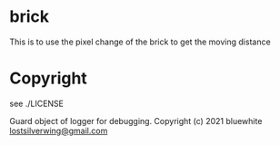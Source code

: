 # brick

This is to use the pixel change of the brick to get the moving distance


# Copyright

see ./LICENSE

Guard object of logger for debugging.
Copyright (c) 2021 bluewhite <lostsilverwing@gmail.com>
